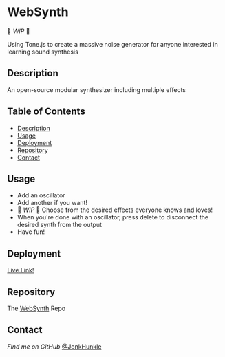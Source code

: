 # WebSynth

🔨 *WIP* 🔨

Using Tone.js to create a massive noise generator for anyone interested in learning sound synthesis

## Description

An open-source modular synthesizer including multiple effects

## Table of Contents
* [Description](#description)
* [Usage](#usage)
* [Deployment](#deployment)
* [Repository](#repository)
* [Contact](#contact)

## Usage

- Add an oscillator
- Add another if you want!
- 🔨 *WIP* 🔨 Choose from the desired effects everyone knows and loves!
- When you're done with an oscillator, press delete to disconnect the desired synth from the output
- Have fun!

## Deployment

[Live Link!](https://jonkhunkle.github.io/WebSynth/)


## Repository

The [WebSynth](https://github.com/JonkHunkle/WebSynth) Repo


## Contact

*Find me on GitHub* [@JonkHunkle](https://github.com/JonkHunkle)
